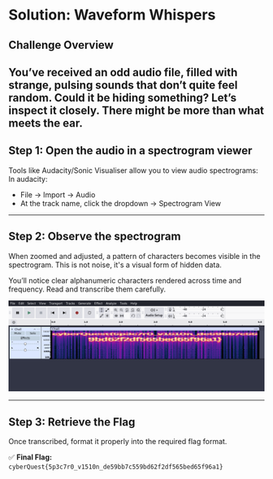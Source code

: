 # Solution: Waveform Whispers

## Challenge Overview

You’ve received an odd audio file, filled with strange, pulsing sounds that don’t quite feel random.
Could it be hiding something? Let’s inspect it closely. There might be more than what meets the ear.
---

##  Step 1: Open the audio in a spectrogram viewer

Tools like Audacity/Sonic Visualiser allow you to view audio spectrograms:
In audacity: 
- File → Import → Audio
- At the track name, click the dropdown → Spectrogram View


---

##  Step 2: Observe the spectrogram

When zoomed and adjusted, a pattern of characters becomes visible in the spectrogram. This is not noise, it's a visual form of hidden data.

You’ll notice clear alphanumeric characters rendered across time and frequency. Read and transcribe them carefully.

![Spectogram View](./Images/spectogram_view.png)

---

##  Step 3: Retrieve the Flag

Once transcribed, format it properly into the required flag format.

✅ **Final Flag:**  
`cyberQuest{5p3c7r0_v1510n_de59bb7c559bd62f2df565bed65f96a1}`


